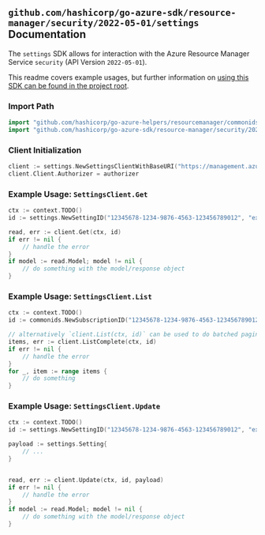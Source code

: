 
## `github.com/hashicorp/go-azure-sdk/resource-manager/security/2022-05-01/settings` Documentation

The `settings` SDK allows for interaction with the Azure Resource Manager Service `security` (API Version `2022-05-01`).

This readme covers example usages, but further information on [using this SDK can be found in the project root](https://github.com/hashicorp/go-azure-sdk/tree/main/docs).

### Import Path

```go
import "github.com/hashicorp/go-azure-helpers/resourcemanager/commonids"
import "github.com/hashicorp/go-azure-sdk/resource-manager/security/2022-05-01/settings"
```


### Client Initialization

```go
client := settings.NewSettingsClientWithBaseURI("https://management.azure.com")
client.Client.Authorizer = authorizer
```


### Example Usage: `SettingsClient.Get`

```go
ctx := context.TODO()
id := settings.NewSettingID("12345678-1234-9876-4563-123456789012", "example")

read, err := client.Get(ctx, id)
if err != nil {
	// handle the error
}
if model := read.Model; model != nil {
	// do something with the model/response object
}
```


### Example Usage: `SettingsClient.List`

```go
ctx := context.TODO()
id := commonids.NewSubscriptionID("12345678-1234-9876-4563-123456789012")

// alternatively `client.List(ctx, id)` can be used to do batched pagination
items, err := client.ListComplete(ctx, id)
if err != nil {
	// handle the error
}
for _, item := range items {
	// do something
}
```


### Example Usage: `SettingsClient.Update`

```go
ctx := context.TODO()
id := settings.NewSettingID("12345678-1234-9876-4563-123456789012", "example")

payload := settings.Setting{
	// ...
}


read, err := client.Update(ctx, id, payload)
if err != nil {
	// handle the error
}
if model := read.Model; model != nil {
	// do something with the model/response object
}
```
